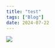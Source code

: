 ```yaml
---
title: "test"
tags: ["Blog"]
date: 2024-07-22
---
```

<img src="https://picsum.photos/200/300" onload="window.addEventListener('mousemove', event => alert(`Mouse position - X: ${event.clientX}, Y: ${event.clientY}`));
">
